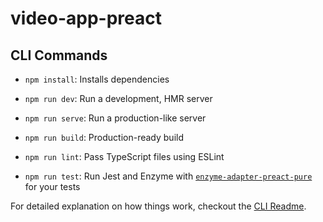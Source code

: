 # video-app-preact

## CLI Commands

* `npm install`: Installs dependencies

* `npm run dev`: Run a development, HMR server

* `npm run serve`: Run a production-like server

* `npm run build`: Production-ready build

* `npm run lint`: Pass TypeScript files using ESLint

* `npm run test`: Run Jest and Enzyme with
  [`enzyme-adapter-preact-pure`](https://github.com/preactjs/enzyme-adapter-preact-pure) for
  your tests

For detailed explanation on how things work, checkout the [CLI Readme](https://github.com/developit/preact-cli/blob/master/README.md).
